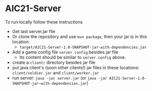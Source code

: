 # AIC21-Server

To run locally follow these instructions

- Get last server.jar file
- Or clone the repository and use `mvn package`, then your jar is in this location:
  - `target/AIC21-Server-1.0-SNAPSHOT-jar-with-dependencies.jar`
- Add a game config file `server.config` besides jar file
  - Its content should be similar to `server.config` above.
- create a `client/` directory besides jar file
- put java client's (soon other cilents!) jar files in these locations: `client/soldier.jar` and `client/worker.jar`
- run server: `java -jar server.jar` (or `java -jar AIC21-Server-1.0-SNAPSHOT-jar-with-dependencies.jar`)
